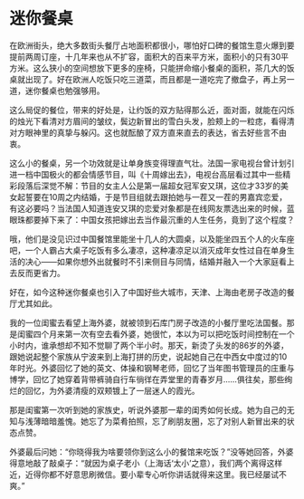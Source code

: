 # 迷你餐桌

在欧洲街头，绝大多数街头餐厅占地面积都很小，哪怕好口碑的餐馆生意火爆到要提前两周订座，十几年来也从不扩容，面积大的百来平方米，面积小的只有30平方米。这么狭小的空间想放下更多的座椅，只能拼命缩小餐桌的面积，茶几大的饭桌就出现了。好在欧洲人吃饭只吃三道菜，而且都是一道吃完了撤盘子，再上另一道，迷你餐桌也勉强够用。 

这么局促的餐位，带来的好处是，让约饭的双方贴得那么近，面对面，就能在闪烁的烛光下看清对方眉间的皱纹，鬓边新冒出的雪白头发，脸颊上的一粒痣，看得清对方眼神里的真挚与躲闪。这也就酝酿了双方直来直去的表达，省去好些言不由衷。 

这么小的餐桌，另一个功效就是让单身族变得理直气壮。法国一家电视台曾计划引进一档中国极火的都会情感节目，叫《十周嫁出去》，电视台高层看过其中一些精彩段落后深觉不解：节目的女主人公是第一届超女冠军安又琪，这位才33岁的美女起誓要在10周之内结婚，于是节目组就去跟拍她与一茬又一茬的男嘉宾恋爱，有这必要吗？当法国人知道连安又琪的恋爱对象都是在线网友票选出来的时候，蓝眼珠都要掉下来了：中国女孩把嫁出去当作最沉重的人生任务，竟到了这个程度？ 

哦，他们是没见识过中国餐馆里能坐十几人的大圆桌，以及能坐四五个人的火车座吧，一个人霸占大桌子吃饭有多么凄凉，这种凄凉足以消灭成年女性过自在单身生活的决心——如果你想外出就餐时不引来侧目与同情，结婚并融入一个大家庭看上去反而更省力。 

好在，如今这种迷你餐桌也引入了中国好些大城市，天津、上海由老房子改造的餐厅尤其如此。 

我的一位闺蜜去看望上海外婆，就被领到石库门房子改造的小餐厅里吃法国餐。那是闺蜜四个月来第一次有空去看外婆，她很忙，本以为可以把吃饭时间控制在一个小时内，谁承想却不知不觉聊了两个半小时。那天，新烫了头发的86岁的外婆，跟她说起整个家族从宁波来到上海打拼的历史，说起她自己在中西女中度过的10年时光。外婆回忆了她的英文、体操和钢琴老师，回忆了当年图书管理员的庄重与博学，回忆了她穿着背带裤骑自行车徜徉在弄堂里的青春岁月……俱往矣，那些绚烂的回忆，为外婆清瘦的双颊镀上了一层迷人的霞光。 

那是闺蜜第一次听到她的家族史，听说外婆那一辈的闺秀如何长成。她为自己的无知与浅薄暗暗羞愧。她忘了为菜肴拍照，忘了刷朋友圈，忘了对别人新冒出来的状态点赞。 

外婆最后问她：“你晓得我为啥要领你到这么小的餐馆来吃饭？”没等她回答，外婆得意地敲了敲桌子：“就因为桌子老小（上海话‘太小’之意），我们两个离得这样近，近得你都不好意思刷微信。要小辈专心听你讲话就得来这里。我已经屡试不爽。”